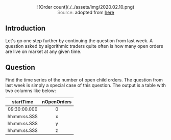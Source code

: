 <span style="display:block;text-align:center">
![Order count](./../assets/img/2020.02.10.png)
</span>
<span style="display:block;text-align:center"><font color="grey">Source: </font>adopted from <a href="https://www.mathsisfun.com/data/images/bar-chart-example.svg">here</a></span>


## Introduction
Let's go one step further by continuing the question from last week. A question asked by algorithmic traders
quite often is how many open orders are live on market at any given time.

## Question
Find the time series of the number of open child orders. The question from last week is simply a special case
of this question. The output is a table with two columns like below:

|  startTime   | nOpenOrders |
|:------------:|:-----------:|
| 09:30:00.000 |      0      |
| hh:mm:ss.SSS |      x      |
| hh:mm:ss.SSS |      y      |
| hh:mm:ss.SSS |      z      |
